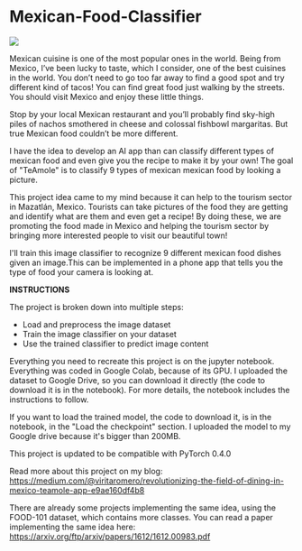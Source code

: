 # Mexican-Food-Classifier

<img src="https://cdn-images-1.medium.com/max/800/1*NOMqw1SqCxsnFHz_VA0I5w.jpeg">

Mexican cuisine is one of the most popular ones in the world. Being from Mexico, I’ve been lucky to taste, which I consider, one of the best cuisines in the world. You don’t need to go too far away to find a good spot and try different kind of tacos! You can find great food just walking by the streets. You should visit Mexico and enjoy these little things.

Stop by your local Mexican restaurant and you’ll probably find sky-high piles of nachos smothered in cheese and colossal fishbowl margaritas. But true Mexican food couldn’t be more different.

I have the idea to develop an AI app than can classify different types of mexican food and even give you the recipe to make it by your own! The goal of "TeAmole" is to classify 9 types of mexican mexican food by looking a picture.

This project idea came to my mind because it can help to the tourism sector in Mazatlán, Mexico. Tourists can take pictures of the food they are getting and identify what are them and even get a recipe! By doing these, we are promoting the food made in Mexico and helping the tourism sector by bringing more  interested people to visit our beautiful town!

I'll train this image classifier to recognize 9 different mexican food dishes given an image.This can be implemented in a phone app that tells you the type of food your camera is looking at.


<B> INSTRUCTIONS </B>

The project is broken down into multiple steps:

* Load and preprocess the image dataset
* Train the image classifier on your dataset
* Use the trained classifier to predict image content

Everything you need to recreate this project is on the jupyter notebook. Everything was coded in Google Colab, because of its GPU. I uploaded the dataset to Google Drive, so you can download it directly (the code to download it is in the notebook). For more details, the notebook includes the instructions to follow.

If you want to load the trained model, the code to download it, is in the notebook, in the "Load the checkpoint" section. I uploaded the model to my Google drive because it's bigger than 200MB.

This project is updated to be compatible with PyTorch 0.4.0

Read more about this project on my blog: https://medium.com/@viritaromero/revolutionizing-the-field-of-dining-in-mexico-teamole-app-e9ae160df4b8


There are already some projects implementing the same idea, using the FOOD-101 dataset, which contains more classes. You can read a paper implementing the same idea here: https://arxiv.org/ftp/arxiv/papers/1612/1612.00983.pdf
